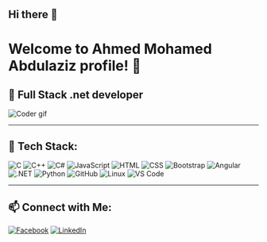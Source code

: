 ## Hi there 👋
# Welcome to Ahmed Mohamed Abdulaziz  profile! 👋

## 🧠 Full Stack .net developer

![Coder gif](https://media.giphy.com/media/qgQUggAC3Pfv687qPC/giphy.gif)

---

## 🔧 Tech Stack:
![C](https://img.shields.io/badge/C-00599C?style=flat-square&logo=c&logoColor=white)
![C++](https://img.shields.io/badge/C++-00599C?style=flat-square&logo=c%2B%2B&logoColor=white)
![C#](https://img.shields.io/badge/C%23-239120?style=flat-square&logo=c-sharp&logoColor=white)
![JavaScript](https://img.shields.io/badge/JavaScript-F7DF1E?style=flat-square&logo=javascript&logoColor=black)
![HTML](https://img.shields.io/badge/HTML5-E34F26?style=flat-square&logo=html5&logoColor=white)
![CSS](https://img.shields.io/badge/CSS3-1572B6?style=flat-square&logo=css3&logoColor=white)
![Bootstrap](https://img.shields.io/badge/Bootstrap-563D7C?style=flat-square&logo=bootstrap&logoColor=white)
![Angular](https://img.shields.io/badge/Angular-DD0031?style=flat-square&logo=angular&logoColor=white)
![.NET](https://img.shields.io/badge/.NET-512BD4?style=flat-square&logo=dotnet&logoColor=white)
![Python](https://img.shields.io/badge/Python-3776AB?style=flat-square&logo=python&logoColor=white)
![GitHub](https://img.shields.io/badge/GitHub-181717?style=flat-square&logo=github&logoColor=white)
![Linux](https://img.shields.io/badge/Linux-FCC624?style=flat-square&logo=linux&logoColor=black)
![VS Code](https://img.shields.io/badge/VS%20Code-007ACC?style=flat-square&logo=visual-studio-code&logoColor=white)

---

## 📫 Connect with Me:
[![Facebook](https://img.shields.io/badge/Facebook-1877F2?style=flat-square&logo=facebook&logoColor=white)](https://facebook.com)
[![LinkedIn](https://img.shields.io/badge/LinkedIn-0A66C2?style=flat-square&logo=linkedin&logoColor=white)](https://linkedin.com)
<!--
**AhmedMohamedAbdulaziz/AhmedMohamedAbdulaziz** is a ✨ _special_ ✨ repository because its `README.md` (this file) appears on your GitHub profile.

Here are some ideas to get you started:

- 🔭 I’m currently working on ...
- 🌱 I’m currently learning ...
- 👯 I’m looking to collaborate on ...
- 🤔 I’m looking for help with ...
- 💬 Ask me about ...
- 📫 How to reach me: ...
- 😄 Pronouns: ...
- ⚡ Fun fact: ...
-->

